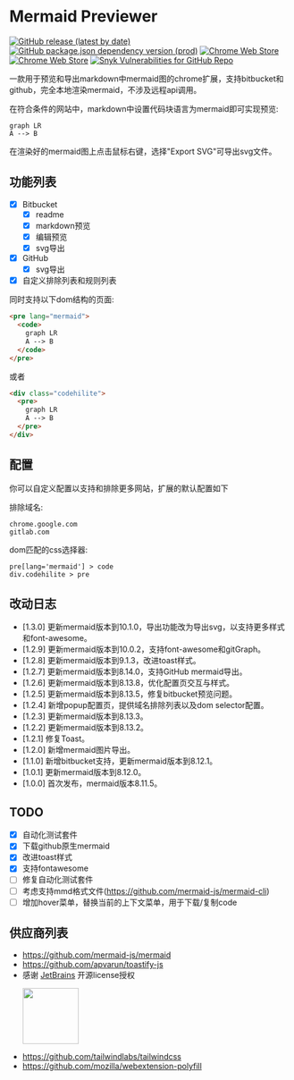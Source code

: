 # Mermaid Previewer

[![GitHub release (latest by date)](https://img.shields.io/github/v/release/zephyraft/mermaid-previewer)](https://github.com/zephyraft/mermaid-previewer/releases)
[![GitHub package.json dependency version (prod)](https://img.shields.io/github/package-json/dependency-version/zephyraft/mermaid-previewer/mermaid)](https://github.com/mermaid-js/mermaid)
[![Chrome Web Store](https://img.shields.io/chrome-web-store/v/oidjnlhbegipkcklbdfnbkikplpghfdl)](https://chrome.google.com/webstore/detail/mermaid-previewer/oidjnlhbegipkcklbdfnbkikplpghfdl)
[![Chrome Web Store](https://img.shields.io/chrome-web-store/users/oidjnlhbegipkcklbdfnbkikplpghfdl)](https://chrome.google.com/webstore/detail/mermaid-previewer/oidjnlhbegipkcklbdfnbkikplpghfdl)
[![Snyk Vulnerabilities for GitHub Repo](https://img.shields.io/snyk/vulnerabilities/github/zephyraft/mermaid-previewer)](https://github.com/zephyraft/mermaid-previewer/security)

一款用于预览和导出markdown中mermaid图的chrome扩展，支持bitbucket和github，完全本地渲染mermaid，不涉及远程api调用。

在符合条件的网站中，markdown中设置代码块语言为mermaid即可实现预览:
```mermaid
graph LR
A --> B
```

在渲染好的mermaid图上点击鼠标右键，选择"Export SVG"可导出svg文件。

## 功能列表

- [x] Bitbucket
  - [x] readme
  - [x] markdown预览
  - [x] 编辑预览
  - [x] svg导出
- [x] GitHub
  - [x] svg导出
- [x] 自定义排除列表和规则列表

同时支持以下dom结构的页面:
```html
<pre lang="mermaid">
  <code>
    graph LR
    A --> B
  </code>
</pre>
```
或者
```html
<div class="codehilite">
  <pre>
    graph LR
    A --> B
  </pre>
</div>
```


## 配置
你可以自定义配置以支持和排除更多网站，扩展的默认配置如下

排除域名:
```
chrome.google.com
gitlab.com
```
dom匹配的css选择器:
```
pre[lang='mermaid'] > code
div.codehilite > pre
```

## 改动日志
- [1.3.0]  更新mermaid版本到10.1.0，导出功能改为导出svg，以支持更多样式和font-awesome。
- [1.2.9]  更新mermaid版本到10.0.2，支持font-awesome和gitGraph。
- [1.2.8]  更新mermaid版本到9.1.3，改进toast样式。
- [1.2.7]  更新mermaid版本到8.14.0，支持GitHub mermaid导出。
- [1.2.6]  更新mermaid版本到8.13.8，优化配置页交互与样式。
- [1.2.5]  更新mermaid版本到8.13.5，修复bitbucket预览问题。
- [1.2.4]  新增popup配置页，提供域名排除列表以及dom selector配置。
- [1.2.3]  更新mermaid版本到8.13.3。
- [1.2.2]  更新mermaid版本到8.13.2。
- [1.2.1]  修复Toast。
- [1.2.0]  新增mermaid图片导出。
- [1.1.0]  新增bitbucket支持，更新mermaid版本到8.12.1。
- [1.0.1]  更新mermaid版本到8.12.0。
- [1.0.0]  首次发布，mermaid版本8.11.5。

## TODO

- [x] 自动化测试套件
- [x] 下载github原生mermaid
- [x] 改进toast样式
- [x] 支持fontawesome
- [ ] 修复自动化测试套件
- [ ] 考虑支持mmd格式文件(https://github.com/mermaid-js/mermaid-cli)
- [ ] 增加hover菜单，替换当前的上下文菜单，用于下载/复制code

## 供应商列表

- https://github.com/mermaid-js/mermaid
- https://github.com/apvarun/toastify-js
- 感谢 [JetBrains](https://www.jetbrains.com/?from=ferry) 开源license授权
  <p>
   <a href="https://www.jetbrains.com/?from=ferry">
     <img height="100" src="https://www.jetbrains.com/company/brand/img/logo6.svg" alt="">
   </a>
  </p>
- https://github.com/tailwindlabs/tailwindcss
- https://github.com/mozilla/webextension-polyfill
